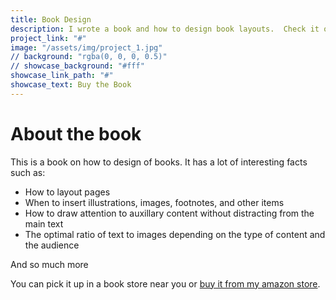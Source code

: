 ```yaml
---
title: Book Design
description: I wrote a book and how to design book layouts.  Check it out.
project_link: "#"
image: "/assets/img/project_1.jpg"
// background: "rgba(0, 0, 0, 0.5)"
// showcase_background: "#fff"
showcase_link_path: "#"
showcase_text: Buy the Book
---
```


# About the book

This is a book on how to design of books.  It has a lot of interesting facts such as:

- How to layout pages
- When to insert illustrations, images, footnotes, and other items
- How to draw attention to auxillary content without distracting from the main text
- The optimal ratio of text to images depending on the type of content and the audience

And so much more

You can pick it up in a book store near you or <a href="#">buy it from my amazon store</a>.

